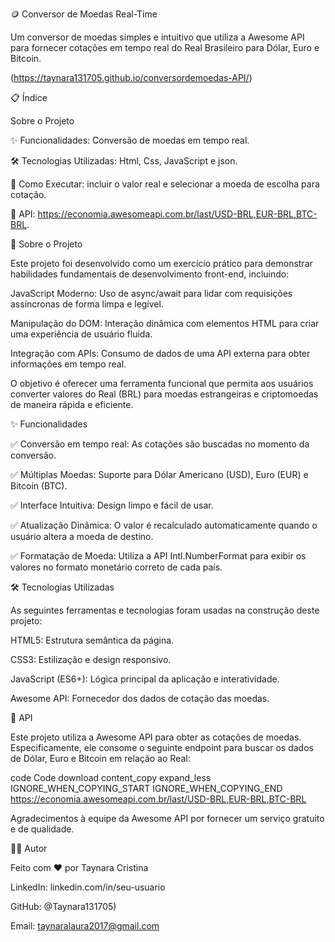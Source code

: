 

🪙 Conversor de Moedas Real-Time

Um conversor de moedas simples e intuitivo que utiliza a Awesome API para fornecer cotações em tempo real do Real Brasileiro para Dólar, Euro e Bitcoin.

(https://taynara131705.github.io/conversordemoedas-API/)


📋 Índice

Sobre o Projeto

✨ Funcionalidades: Conversão de moedas em tempo real.

🛠️ Tecnologias Utilizadas: Html, Css, JavaScript e json.

🚀 Como Executar: incluir o valor real e selecionar a moeda de escolha para cotação. 

🔗 API: https://economia.awesomeapi.com.br/last/USD-BRL,EUR-BRL,BTC-BRL.

📖 Sobre o Projeto

Este projeto foi desenvolvido como um exercício prático para demonstrar habilidades fundamentais de desenvolvimento front-end, incluindo:

JavaScript Moderno: Uso de async/await para lidar com requisições assíncronas de forma limpa e legível.

Manipulação do DOM: Interação dinâmica com elementos HTML para criar uma experiência de usuário fluida.

Integração com APIs: Consumo de dados de uma API externa para obter informações em tempo real.

O objetivo é oferecer uma ferramenta funcional que permita aos usuários converter valores do Real (BRL) para moedas estrangeiras e criptomoedas de maneira rápida e eficiente.

✨ Funcionalidades

✅ Conversão em tempo real: As cotações são buscadas no momento da conversão.

✅ Múltiplas Moedas: Suporte para Dólar Americano (USD), Euro (EUR) e Bitcoin (BTC).

✅ Interface Intuitiva: Design limpo e fácil de usar.

✅ Atualização Dinâmica: O valor é recalculado automaticamente quando o usuário altera a moeda de destino.

✅ Formatação de Moeda: Utiliza a API Intl.NumberFormat para exibir os valores no formato monetário correto de cada país.

🛠️ Tecnologias Utilizadas

As seguintes ferramentas e tecnologias foram usadas na construção deste projeto:

HTML5: Estrutura semântica da página.

CSS3: Estilização e design responsivo.

JavaScript (ES6+): Lógica principal da aplicação e interatividade.

Awesome API: Fornecedor dos dados de cotação das moedas.





🔗 API

Este projeto utiliza a Awesome API para obter as cotações de moedas. Especificamente, ele consome o seguinte endpoint para buscar os dados de Dólar, Euro e Bitcoin em relação ao Real:

code
Code
download
content_copy
expand_less
IGNORE_WHEN_COPYING_START
IGNORE_WHEN_COPYING_END
https://economia.awesomeapi.com.br/last/USD-BRL,EUR-BRL,BTC-BRL

Agradecimentos à equipe da Awesome API por fornecer um serviço gratuito e de qualidade.

🧑‍💻 Autor

Feito com ❤️ por Taynara Cristina 

LinkedIn: linkedin.com/in/seu-usuario

GitHub: @Taynara131705)

Email: taynaralaura2017@gmail.com
